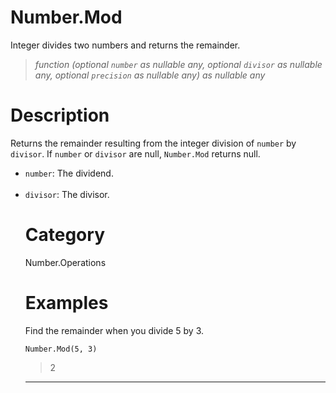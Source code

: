 # Number.Mod
Integer divides two numbers and returns the remainder.
> _function (optional <code>number</code> as nullable any, optional <code>divisor</code> as nullable any, optional <code>precision</code> as nullable any) as nullable any_

# Description 
Returns the remainder resulting from the integer division of <code>number</code> by <code>divisor</code>. 
    If <code>number</code> or <code>divisor</code> are null, <code>Number.Mod</code> returns null.
      <ul>
        <li><code>number</code>: The dividend.</li>        
        <li><code>divisor</code>: The divisor.</li>        
      
# Category 
Number.Operations
# Examples 
Find the remainder when you divide 5 by 3.
```
Number.Mod(5, 3)
```
> 2

***

